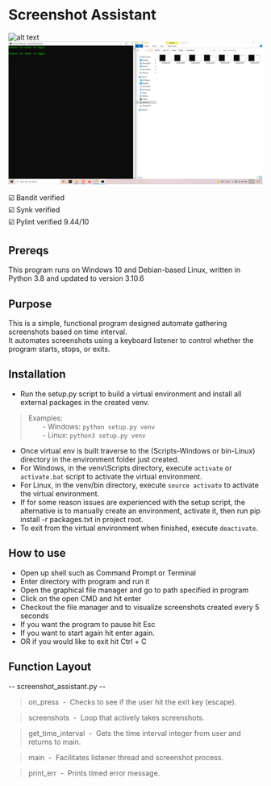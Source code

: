 # Screenshot Assistant
![alt text](https://github.com/ngimb64/Screenshot-Assistant/blob/master/ScreenshotAssistant.gif?raw=true)
![alt text](https://github.com/ngimb64/Screenshot-Assistant/blob/master/ScreenshotAssistant.png?raw=true)

&#9745;&#65039; Bandit verified<br>
&#9745;&#65039; Synk verified<br>
&#9745;&#65039; Pylint verified 9.44/10

## Prereqs
 This program runs on Windows 10 and Debian-based Linux, written in Python 3.8 and updated to version 3.10.6

## Purpose
This is a simple, functional program designed automate gathering screenshots based on time interval.<br>
It automates screenshots using a keyboard listener to control whether the program starts, stops, or exits.

## Installation
- Run the setup.py script to build a virtual environment and install all external packages in the created venv.

> Examples:<br> 
>       &emsp;&emsp;- Windows:  `python setup.py venv`<br>
>       &emsp;&emsp;- Linux:  `python3 setup.py venv`

- Once virtual env is built traverse to the (Scripts-Windows or bin-Linux) directory in the environment folder just created.
- For Windows, in the venv\Scripts directory, execute `activate` or `activate.bat` script to activate the virtual environment.
- For Linux, in the venv/bin directory, execute `source activate` to activate the virtual environment.
- If for some reason issues are experienced with the setup script, the alternative is to manually create an environment, activate it, then run pip install -r packages.txt in project root.
- To exit from the virtual environment when finished, execute `deactivate`.

## How to use
- Open up shell such as Command Prompt or Terminal
- Enter directory with program and run it
- Open the graphical file manager and go to path specified in program
- Click on the open CMD and hit enter
- Checkout the file manager and to visualize screenshots created every 5 seconds
- If you want the program to pause hit Esc
- If you want to start again hit enter again.
- OR if you would like to exit hit Ctrl + C

## Function Layout
-- screenshot_assistant.py --
> on_press &nbsp;-&nbsp; Checks to see if the user hit the exit key (escape).

> screenshots &nbsp;-&nbsp; Loop that actively takes screenshots.

> get_time_interval &nbsp;-&nbsp; Gets the time interval integer from user and returns to main.

> main &nbsp;-&nbsp; Facilitates listener thread and screenshot process.

> print_err &nbsp;-&nbsp; Prints timed error message.